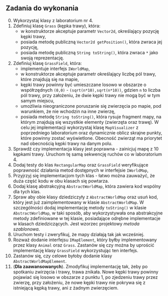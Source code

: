## Zadania do wykonania

0. Wykorzystaj klasy z laboratorium nr 4.
1. Zdefiniuj klasę `Grass` (kępka trawy), która:
   * w konstruktorze akceptuje parametr `Vector2d`, określający pozycję kępki trawy,
   * posiada metodę publiczną `Vector2d getPosition()`, która zwraca jej pozycję,
   * posiada metodę publiczną `String toString()`, która zwraca `*` jako swoją reprezentację.
1. Zdefiniuj klasę `GrassField`, która:
   * implementuje interfejs `IWorldMap`,
   * w konstruktorze akceptuje parametr określający liczbę pól trawy, które znajdują się na mapie,
   * kępki trawy powinny być umieszczane losowo w obszarze o współrzędnych `(0,0)` - `(sqrt(n*10),sqrt(n*10))`, 
     gdzien `n` to liczba pól trawy, przy założeniu, że dwie kępki trawy nie mogą być w tym samym miejscu,
   * umożliwia nieograniczone poruszanie się zwierzęcia po mapie, pod warunkiem, że nie wchodzin na inne zwierzę,
   * posiada metodę `String toString()`, która rysuje fragment mapy, na którym znajdują się wszystkie elementy (zwierzęta oraz trawę). 
     W celu jej implementacji wykorzystaj klasę `MapVisualizer` z poprzedniego laboratorium oraz
     dynamicznie oblicz skrajne punkty, które powinny zostać wyświetlone. Obecność zwierząt ma priorytet nad obecnością
     kępki trawy na danym polu.
2. Sprawdź czy implementacja klasy jest poprawna - zainicjuj mapę z 10 kępkami trawy.
   Uruchom tę samą sekwencję ruchów co w laboratorium 4.
3. Dodaj testy do klas `RectangularMap` oraz `GrassField` weryfikujące poprawność działania metod dostępnych w
   interfejsie `IWorldMap`,
4. Przyjrzyj się implementacjom tych klas - łatwo można zauważyć, że duża część kodu w obu klasach się powtarza. 
5. Dodaj klasę abstrakcyjną `AbstractWorldMap`, która zawiera kod wspólny dla tych klas.
6. Spraw aby obie klasy dziedziczyły z `AbstractWorldMap` oraz usuń kod, który jest już zaimplementowany w klasie
   `AbstractWorldMap`. W szczególności dodaj implementację metody `toString()` w klasie `AbstractWorldMap`, w taki
   sposób, aby wykorzystywała ona abstrakcyjne metody zdefiniowane w tej klasie, posiadające odrębne implementacje w
   klasach dziedziczących. Jest wzorzec projektowy *metoda szablonowa*.
7. Uruchom testy i zweryfikuj, że mapy działają tak jak wcześniej.
8. Rozważ dodanie interfejsu `IMapElement`, który byłby implementowany przez klasy `Animal` oraz `Grass`. Zastanów się
   czy można by uprościć implementację klasy `GrassField` wykorzystując ten interfejs.
9. Zastanów się, czy celowe byłoby dodanie klasy `AbstractWorldMapElement`.
10. (**Dla zaawansowanych**). Zmodyfikuj implementację tak, żeby po spotkaniu zwirzęcia i trawy, trawa znikała. Nowe kępki
    trawy powinny pojawiać się losowo w obszarze z punktu 1, po zjedzeniu trawy przez zwierzę, przy założeniu, że nowe
    kępki trawy nie pokrywa się z istniejącą kępką trawy, ani z żadnym zwierzęciem.